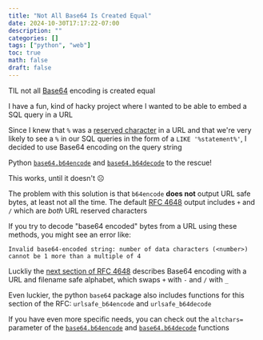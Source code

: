 ```yaml
---
title: "Not All Base64 Is Created Equal"
date: 2024-10-30T17:17:22-07:00
description: ""
categories: []
tags: ["python", "web"]
toc: true
math: false
draft: false
---
```

TIL not all [Base64](https://en.wikipedia.org/wiki/Base64) encoding is created equal

I have a fun, kind of hacky project where I wanted to be able to embed a SQL query in a URL

Since I knew that `%` was a [reserved character](httpsq://en.wikipedia.org/wiki/Percent-encoding#Types_of_URI_characters) in a URL and that we're very likely to see a `%` in our SQL queries in the form of a `LIKE '%statement%'`, I decided to use Base64 encoding on the query string

Python [`base64.b64encode`](https://docs.python.org/3/library/base64.html#base64.b64encode) and [`base64.b64decode`](https://docs.python.org/3/library/base64.html#base64.b64decode) to the rescue!

This works, until it doesn't ☹️

The problem with this solution is that `b64encode` **does not** output URL safe bytes, at least not all the time. The default [RFC 4648](https://datatracker.ietf.org/doc/html/rfc4648#section-4) output includes `+` and `/` which are *both* URL reserved characters

If you try to decode "base64 encoded" bytes from a URL using these methods, you might see an error like:

`Invalid base64-encoded string: number of data characters (<number>) cannot be 1 more than a multiple of 4`

Luckliy the [next section of RFC 4648](https://datatracker.ietf.org/doc/html/rfc4648#section-5) describes Base64 encoding with a URL and filename safe alphabet, which swaps `+` with `-` and `/` with `_`

Even luckier, the python `base64` package also includes functions for this section of the RFC: `urlsafe_b64encode` and `urlsafe_b64decode`

If you have even more specific needs, you can check out the `altchars=` parameter of the [`base64.b64encode`](https://docs.python.org/3/library/base64.html#base64.b64encode) and [`base64.b64decode`](https://docs.python.org/3/library/base64.html#base64.b64decode) functions
